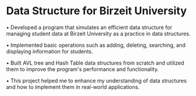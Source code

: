 #  Data Structure for Birzeit University

• Developed a program that simulates an efficient data structure for managing student data at Birzeit
University as a practice in data structures.

• Implemented basic operations such as adding, deleting, searching, and displaying information for students.

• Built AVL tree and Hash Table data structures from scratch and utilized them to improve the program's
performance and functionality.

• This project helped me to enhance my understanding of data structures and how to implement them in real-world applications.
